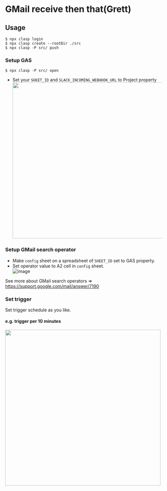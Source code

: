 # GMail receive then that(Grett)

## Usage
```
$ npx clasp login
$ npx clasp create --rootDir ./src
$ npx clasp -P src/ push
```

### Setup GAS
```
$ npx clasp -P src/ open
```
- Set your `SHEET_ID` and `SLACK_INCOMING_WEBHOOK_URL` to Project property
  <img src="https://user-images.githubusercontent.com/17349045/140633187-8a303476-c1fd-4d3b-aeb3-1c8e45db43c4.png" width="500">

### Setup GMail search operator
- Make `config` sheet on a spreadsheet of `SHEET_ID` set to GAS property.
- Set operator value to A2 cell in `config` sheet.  
  ![image](https://user-images.githubusercontent.com/17349045/140638902-b919fd70-0587-43a0-9f4c-4483b277ce92.png) 


See more about GMail search operators => https://support.google.com/mail/answer/7190

### Set trigger
Set trigger schedule as you like.

#### e.g. trigger per 10 minutes
<img src="https://user-images.githubusercontent.com/17349045/140634231-a78f3718-c3b5-4f25-9cdb-77ac5c1d611c.png" height="500">
